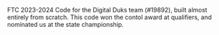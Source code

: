 FTC 2023-2024 Code for the Digital Duks team (#19892), built almost entirely from scratch. This code won the contol award at qualifiers, and nominated us at the state championship.

